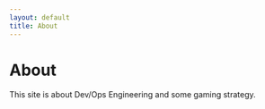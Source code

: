 ```yaml
---
layout: default
title: About
---
```


# About

This site is about Dev/Ops Engineering and some gaming strategy.